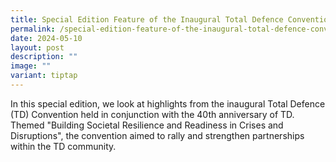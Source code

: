 ```yaml
---
title: Special Edition Feature of the Inaugural Total Defence Convention
permalink: /special-edition-feature-of-the-inaugural-total-defence-convention/
date: 2024-05-10
layout: post
description: ""
image: ""
variant: tiptap
---
```

<p>In this special edition, we look at highlights from the inaugural Total
Defence (TD) Convention held in conjunction with the 40th anniversary of
TD. Themed "Building Societal Resilience and Readiness in Crises and Disruptions",
the convention aimed to rally and strengthen partnerships within the TD
community.</p>